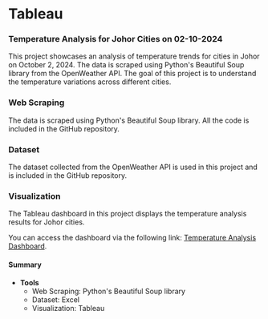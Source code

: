 # Tableau

### Temperature Analysis for Johor Cities on 02-10-2024
This project showcases an analysis of temperature trends for cities in Johor on October 2, 2024. The data is scraped using Python's Beautiful Soup library from the OpenWeather API. The goal of this project is to understand the temperature variations across different cities.

### Web Scraping
The data is scraped using Python's Beautiful Soup library. All the code is included in the GitHub repository.

### Dataset
The dataset collected from the OpenWeather API is used in this project and is included in the GitHub repository.

### Visualization
The Tableau dashboard in this project displays the temperature analysis results for Johor cities. 

You can access the dashboard via the following link: 
[Temperature Analysis Dashboard](https://public.tableau.com/views/TemperatureAnalysisforJohorCitieson02-10-2024/Dashboard1?:language=en-US&:sid=&:redirect=auth&:display_count=n&:origin=viz_share_link).

#### Summary
- **Tools**
  - Web Scraping: Python's Beautiful Soup library
  - Dataset: Excel
  - Visualization: Tableau
